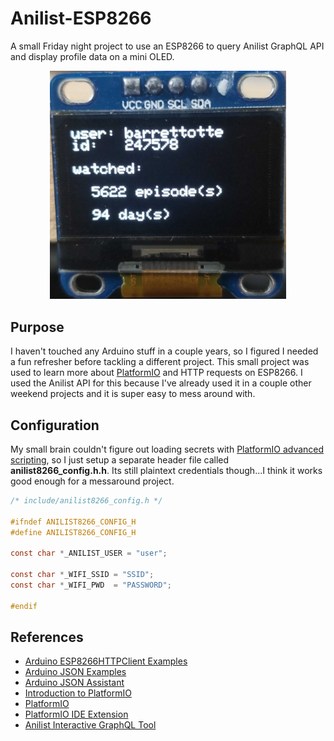 # Anilist-ESP8266

A small Friday night project to use an ESP8266 to query Anilist GraphQL API and display profile data on a mini OLED.


<p align="center">
  <img src="screenshots/20200418_150318.jpg" alt="OLED output" width="75%" height="75%"/>
</p>


## Purpose
I haven't touched any Arduino stuff in a couple years, so I figured I needed a fun refresher before tackling a different project. This small project was used to learn more about [PlatformIO](https://platformio.org/) and HTTP requests on ESP8266.
I used the Anilist API for this because I've already used it in a couple other weekend projects and it is super easy to mess around with.


## Configuration
My small brain couldn't figure out loading secrets with [PlatformIO advanced scripting](https://docs.platformio.org/en/latest/projectconf/advanced_scripting.html#construction-environments), so I just setup a separate header file called **anilist8266_config.h.h**.
Its still plaintext credentials though...I think it works good enough for a messaround project.
```c
/* include/anilist8266_config.h */

#ifndef ANILIST8266_CONFIG_H
#define ANILIST8266_CONFIG_H

const char *_ANILIST_USER = "user";

const char *_WIFI_SSID = "SSID";
const char *_WIFI_PWD  = "PASSWORD"; 

#endif
```


## References
* [Arduino ESP8266HTTPClient Examples](https://github.com/esp8266/Arduino/tree/master/libraries/ESP8266HTTPClient/examples)
* [Arduino JSON Examples](https://arduinojson.org/v6/example/)
* [Arduino JSON Assistant](https://arduinojson.org/v6/assistant/)
* [Introduction to PlatformIO](https://www.youtube.com/watch?v=0poh_2rBq7E)
* [PlatformIO](https://platformio.org/)
* [PlatformIO IDE Extension](https://marketplace.visualstudio.com/items?itemName=platformio.platformio-ide)
* [Anilist Interactive GraphQL Tool](https://anilist.co/graphiql)